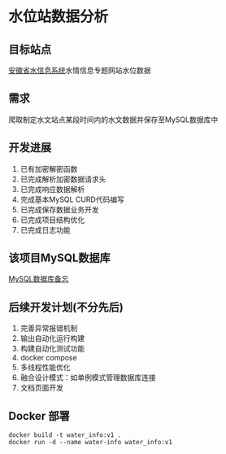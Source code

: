 # 水位站数据分析

## 目标站点
[安徽省水信息系统](http://yc.wswj.net/ahsxx/LOL/?refer=upl&to=public_public)水情信息专题网站水位数据

## 需求
爬取制定水文站点某段时间内的水文数据并保存至MySQL数据库中

## 开发进展
1. 已有加密解密函数
2. 已完成解析加密数据请求头
3. 已完成响应数据解析
4. 完成基本MySQL CURD代码编写
5. 已完成保存数据业务开发
6. 已完成项目结构优化
7. 已完成日志功能

## 该项目MySQL数据库
[MySQL数据库备忘](docs/database.md)

## 后续开发计划(不分先后)
1. 完善异常报错机制
2. 输出自动化运行构建
3. 构建自动化测试功能
4. docker compose
5. 多线程性能优化
6. 融合设计模式：如单例模式管理数据库连接
7. 文档页面开发


## Docker 部署
```shell
docker build -t water_info:v1 .
docker run -d --name water-info water_info:v1
```